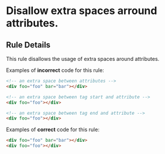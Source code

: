 # Disallow extra spaces arround attributes.

## Rule Details

This rule disallows the usage of extra spaces around attributes.

Examples of **incorrect** code for this rule:

```html
<!-- an extra space between attributes -->
<div foo="foo" bar="bar"></div>

<!-- an extra space between tag start and attribute -->
<div foo="foo"></div>

<!-- an extra space between tag end and attribute -->
<div foo="foo"></div>
```

Examples of **correct** code for this rule:

```html
<div foo="foo" bar="bar"></div>
<div foo="foo"></div>
```
